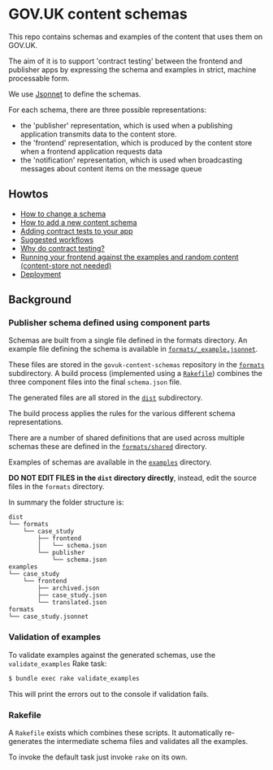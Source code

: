 # GOV.UK content schemas

This repo contains schemas and examples of the content that uses them on GOV.UK.

The aim of it is to support 'contract testing' between the frontend and
publisher apps by expressing the schema and examples in strict, machine
processable form.

We use [Jsonnet](http://jsonnet.org/) to define the schemas.

For each schema, there are three possible representations:

* the 'publisher' representation, which is used when a publishing application
  transmits data to the content store.
* the 'frontend' representation, which is produced by the content store when a
  frontend application requests data
* the 'notification' representation, which is used when broadcasting messages about content
  items on the message queue

## Howtos

* [How to change a schema](docs/changing-a-schema.md)
* [How to add a new content schema](docs/adding-a-new-schema.md)
* [Adding contract tests to your app](docs/contract-testing-howto.md)
* [Suggested workflows](docs/suggested-workflows.md)
* [Why do contract testing?](docs/why-contract-testing.md)
* [Running your frontend against the examples and random content (content-store not needed)](docs/running-frontend-against-examples.md)
* [Deployment](docs/deployment.md)

## Background

### Publisher schema defined using component parts

Schemas are built from a single file defined in the formats directory.
An example file defining the schema is available in
[`formats/_example.jsonnet`](formats/_example.jsonnet).

These files are stored in the `govuk-content-schemas` repository in the
[`formats`](/formats) subdirectory. A build process (implemented using a
[`Rakefile`](/Rakefile)) combines the three component files into the final
`schema.json` file.

The generated files are all stored in the [`dist`](/dist/) subdirectory.

The build process applies the rules for the various different schema
representations.

There are a number of shared definitions that are used across multiple schemas
these are defined in the [`formats/shared`](formats/shared) directory.

Examples of schemas are available in the [`examples`](examples) directory.

**DO NOT EDIT FILES in the `dist` directory directly**, instead, edit the source
files in the `formats` directory.

In summary the folder structure is:

```
dist
└── formats
    └── case_study
        ├── frontend
        │   └── schema.json
        └── publisher
            └── schema.json
examples
└── case_study
    └── frontend
        ├── archived.json
        ├── case_study.json
        └── translated.json
formats
└── case_study.jsonnet

```

### Validation of examples

To validate examples against the generated schemas, use the `validate_examples`
Rake task:

```sh
$ bundle exec rake validate_examples
```

This will print the errors out to the console if validation fails.

### Rakefile

A `Rakefile` exists which combines these scripts. It
automatically re-generates the intermediate schema files and validates all the
examples.

To invoke the default task just invoke `rake` on its own.
